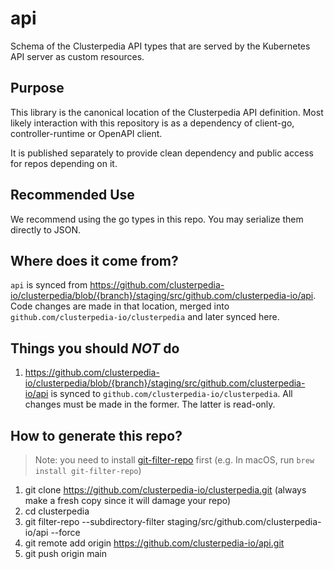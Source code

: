 # api

Schema of the Clusterpedia API types that are served by the Kubernetes API server as custom resources.

## Purpose

This library is the canonical location of the Clusterpedia API definition. Most likely interaction with this repository is as a dependency of client-go, controller-runtime or OpenAPI client.

It is published separately to provide clean dependency and public access for repos depending on it.

## Recommended Use

We recommend using the go types in this repo. You may serialize them directly to JSON.

## Where does it come from?

`api` is synced from https://github.com/clusterpedia-io/clusterpedia/blob/{branch}/staging/src/github.com/clusterpedia-io/api. Code changes are made in that location, merged into `github.com/clusterpedia-io/clusterpedia` and later synced here.

## Things you should *NOT* do

1. https://github.com/clusterpedia-io/clusterpedia/blob/{branch}/staging/src/github.com/clusterpedia-io/api is synced to `github.com/clusterpedia-io/clusterpedia`. All changes must be made in the former. The latter is read-only.

## How to generate this repo?

> Note: you need to install [git-filter-repo](https://github.com/newren/git-filter-repo) first (e.g. In macOS, run `brew install git-filter-repo`)

1. git clone https://github.com/clusterpedia-io/clusterpedia.git (always make a fresh copy since it will damage your repo)
2. cd clusterpedia
3. git filter-repo --subdirectory-filter staging/src/github.com/clusterpedia-io/api --force
4. git remote add origin https://github.com/clusterpedia-io/api.git
5. git push origin main





